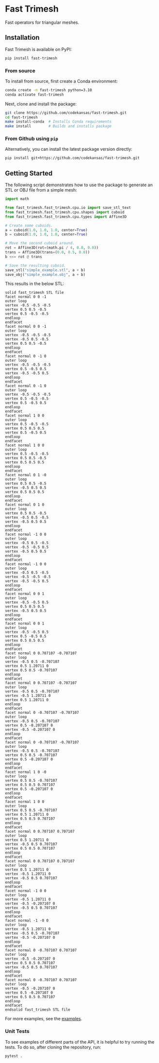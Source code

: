 # Fast Trimesh

Fast operators for triangular meshes.

## Installation

Fast Trimesh is available on PyPI:

```bash
pip install fast-trimesh
```

### From source

To install from source, first create a Conda environment:

```bash
conda create -n fast-trimesh python=3.10
conda activate fast-trimesh
```

Next, clone and install the package:

```bash
git clone https://github.com/codekansas/fast-trimesh.git
cd fast-trimesh
make install-conda  # Installs Conda requirements
make install        # Builds and installs package
```

### From Github using `pip`

Alternatively, you can install the latest package version directly:

```bash
pip install git+https://github.com/codekansas/fast-trimesh.git
```

## Getting Started

The following script demonstrates how to use the package to generate an
STL or OBJ file from a simple mesh:

```python
import math

from fast_trimesh.fast_trimesh.cpu.io import save_stl_text
from fast_trimesh.fast_trimesh.cpu.shapes import cuboid
from fast_trimesh.fast_trimesh.cpu.types import Affine3D

# Create some cuboids.
a = cuboid(1.0, 1.0, 1.0, center=True)
b = cuboid(1.0, 1.0, 1.0, center=True)

# Move the second cuboid around.
rot = Affine3D(rot=(math.pi / 4, 0.0, 0.0))
trans = Affine3D(trans=(0.0, 0.5, 0.0))
b <<= rot @ trans

# Save the resulting cuboid.
save_stl("simple_example.stl", a + b)
save_obj("simple_example.obj", a + b)
```

This results in the below STL:

```stl
solid fast_trimesh STL file
facet normal 0 0 -1
outer loop
vertex -0.5 -0.5 -0.5
vertex 0.5 0.5 -0.5
vertex 0.5 -0.5 -0.5
endloop
endfacet
facet normal 0 0 -1
outer loop
vertex -0.5 -0.5 -0.5
vertex -0.5 0.5 -0.5
vertex 0.5 0.5 -0.5
endloop
endfacet
facet normal 0 -1 0
outer loop
vertex -0.5 -0.5 -0.5
vertex 0.5 -0.5 0.5
vertex -0.5 -0.5 0.5
endloop
endfacet
facet normal 0 -1 0
outer loop
vertex -0.5 -0.5 -0.5
vertex 0.5 -0.5 -0.5
vertex 0.5 -0.5 0.5
endloop
endfacet
facet normal 1 0 0
outer loop
vertex 0.5 -0.5 -0.5
vertex 0.5 0.5 0.5
vertex 0.5 -0.5 0.5
endloop
endfacet
facet normal 1 0 0
outer loop
vertex 0.5 -0.5 -0.5
vertex 0.5 0.5 -0.5
vertex 0.5 0.5 0.5
endloop
endfacet
facet normal 0 1 -0
outer loop
vertex 0.5 0.5 -0.5
vertex -0.5 0.5 0.5
vertex 0.5 0.5 0.5
endloop
endfacet
facet normal 0 1 0
outer loop
vertex 0.5 0.5 -0.5
vertex -0.5 0.5 -0.5
vertex -0.5 0.5 0.5
endloop
endfacet
facet normal -1 0 0
outer loop
vertex -0.5 0.5 -0.5
vertex -0.5 -0.5 0.5
vertex -0.5 0.5 0.5
endloop
endfacet
facet normal -1 0 0
outer loop
vertex -0.5 0.5 -0.5
vertex -0.5 -0.5 -0.5
vertex -0.5 -0.5 0.5
endloop
endfacet
facet normal 0 0 1
outer loop
vertex -0.5 -0.5 0.5
vertex 0.5 0.5 0.5
vertex -0.5 0.5 0.5
endloop
endfacet
facet normal 0 0 1
outer loop
vertex -0.5 -0.5 0.5
vertex 0.5 -0.5 0.5
vertex 0.5 0.5 0.5
endloop
endfacet
facet normal 0 0.707107 -0.707107
outer loop
vertex -0.5 0.5 -0.707107
vertex 0.5 1.20711 0
vertex 0.5 0.5 -0.707107
endloop
endfacet
facet normal 0 0.707107 -0.707107
outer loop
vertex -0.5 0.5 -0.707107
vertex -0.5 1.20711 0
vertex 0.5 1.20711 0
endloop
endfacet
facet normal 0 -0.707107 -0.707107
outer loop
vertex -0.5 0.5 -0.707107
vertex 0.5 -0.207107 0
vertex -0.5 -0.207107 0
endloop
endfacet
facet normal 0 -0.707107 -0.707107
outer loop
vertex -0.5 0.5 -0.707107
vertex 0.5 0.5 -0.707107
vertex 0.5 -0.207107 0
endloop
endfacet
facet normal 1 0 -0
outer loop
vertex 0.5 0.5 -0.707107
vertex 0.5 0.5 0.707107
vertex 0.5 -0.207107 0
endloop
endfacet
facet normal 1 0 0
outer loop
vertex 0.5 0.5 -0.707107
vertex 0.5 1.20711 0
vertex 0.5 0.5 0.707107
endloop
endfacet
facet normal 0 0.707107 0.707107
outer loop
vertex 0.5 1.20711 0
vertex -0.5 0.5 0.707107
vertex 0.5 0.5 0.707107
endloop
endfacet
facet normal 0 0.707107 0.707107
outer loop
vertex 0.5 1.20711 0
vertex -0.5 1.20711 0
vertex -0.5 0.5 0.707107
endloop
endfacet
facet normal -1 0 0
outer loop
vertex -0.5 1.20711 0
vertex -0.5 -0.207107 0
vertex -0.5 0.5 0.707107
endloop
endfacet
facet normal -1 -0 0
outer loop
vertex -0.5 1.20711 0
vertex -0.5 0.5 -0.707107
vertex -0.5 -0.207107 0
endloop
endfacet
facet normal 0 -0.707107 0.707107
outer loop
vertex -0.5 -0.207107 0
vertex 0.5 0.5 0.707107
vertex -0.5 0.5 0.707107
endloop
endfacet
facet normal 0 -0.707107 0.707107
outer loop
vertex -0.5 -0.207107 0
vertex 0.5 -0.207107 0
vertex 0.5 0.5 0.707107
endloop
endfacet
endsolid fast_trimesh STL file
```

For more examples, see the [examples](examples).

### Unit Tests

To see examples of different parts of the API, it is helpful to try running
the tests. To do so, after cloning the repository, run:

```bash
pytest .
```
